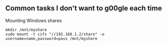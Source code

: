 Common tasks I don't want to g00gle each time
---------------------------------------------

Mounting Windows shares

```
mkdir /mnt/myshare
sudo mount -t cifs "//192.168.1.2/share" -o username=name,password=pass /mnt/myshare
```
